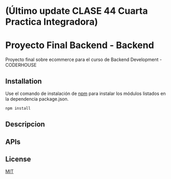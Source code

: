 # (Último update CLASE 44 Cuarta Practica Integradora)
# Proyecto Final Backend - Backend

Proyecto final sobre ecommerce para el curso de Backend Development - CODERHOUSE

## Installation

Use el comando de instalación de [npm](https://docs.npmjs.com/cli/v8/commands/npm-install) para instalar los módulos listados en la dependencia package.json. 

```bash
npm install
```

## Descripcion

## APIs

## License

[MIT](https://choosealicense.com/licenses/mit/)
